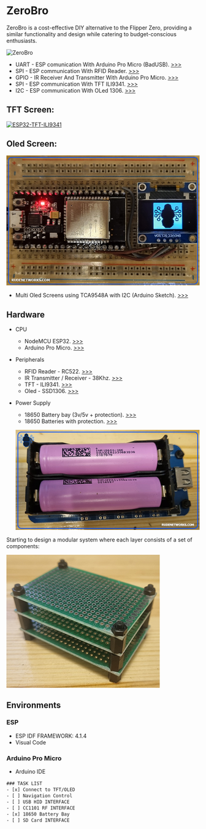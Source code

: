 # ZeroBro
ZeroBro is a cost-effective DIY alternative to the Flipper Zero, providing a similar functionality and design while catering to budget-conscious enthusiasts.

![ZeroBro](https://raw.githubusercontent.com/proxytype/ZeroBro/main/zerobro-1.PNG)

* UART - ESP comunication With Arduino Pro Micro (BadUSB). [>>>](https://github.com/proxytype/ZeroBro/tree/main/Sections/UART%20-%20Arduino%20Pro%20Micro)
* SPI - ESP communication With RFID Reader. [>>>](https://github.com/proxytype/ZeroBro/tree/main/Sections/SPI%20-%20RFID%20reader)
* GPIO - IR Receiver And Transmitter With Arduino Pro Micro. [>>>](https://github.com/proxytype/ZeroBro/tree/main/Sections/GPIO%20-%20IR)
* SPI - ESP communication With TFT ILI9341. [>>>](https://github.com/proxytype/ZeroBro/tree/main/Sections/SPI%20-%20TFT%20ILI9341)
* I2C - ESP communication With OLed 1306. [>>>](https://github.com/proxytype/ZeroBro/tree/main/Sections/I2C-%20OLED)


## TFT Screen:
[![ESP32-TFT-ILI9341](https://img.youtube.com/vi/Ap0bh388Uds/0.jpg)](https://www.youtube.com/embed/Ap0bh388Uds)

## Oled Screen:
![img](https://github.com/proxytype/ZeroBro/blob/1050294310dfeb6d6b9d6ca315c60866f8d7245e/esp32-oled2.jpg)

* Multi Oled Screens using TCA9548A with I2C (Arduino Sketch). [>>>](https://github.com/proxytype/ZeroBro/tree/main/Experimental/Oled-Multiscreen/ESP32/Arduino)
  


## Hardware

* CPU
  * NodeMCU ESP32. [>>>](https://www.aliexpress.com/item/32834130422.html)
  * Arduino Pro Micro. [>>>](https://www.aliexpress.com/item/1005001622051348.html)

* Peripherals
   * RFID Reader - RC522. [>>>](https://www.aliexpress.com/item/1005004659043670.html)
   * IR Transmitter / Receiver - 38Khz. [>>>](https://www.aliexpress.com/item/4001237995692.html)
   * TFT - ILI9341. [>>>](https://www.aliexpress.com/item/1005004928951786.html)
   * Oled - SSD1306. [>>>](https://www.aliexpress.com/item/33036863902.html)
 
* Power Supply
    * 18650 Battery bay (3v/5v + protection). [>>>](https://www.aliexpress.com/item/1005004006109248.html)
    * 18650 Batteries with protection. [>>>](https://www.aliexpress.com/item/1005003411216513.html)
 
  ![Power](https://raw.githubusercontent.com/proxytype/ZeroBro/main/power2.jpg)

Starting to design a modular system where each layer consists of a set of components:

![img](https://raw.githubusercontent.com/proxytype/ZeroBro/main/pcb-structure2.png)

## Environments
### ESP
   * ESP IDF FRAMEWORK: 4.1.4
   * Visual Code

### Arduino Pro Micro
* Arduino IDE

```[tasklist]
### TASK LIST
- [x] Connect to TFT/OLED
- [ ] Navigation Control
- [ ] USB HID INTERFACE
- [ ] CC1101 RF INTERFACE
- [x] 18650 Battery Bay
- [ ] SD Card INTERFACE
```
